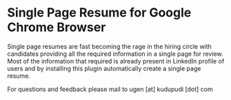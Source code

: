 # Single Page Resume for Google Chrome Browser

Single page resumes are fast becoming the rage in the hiring circle with candidates providing all the required information in a single page for review. Most of the information that required is already present in LinkedIn profile of users and by installing this plugin automatically create a single page resume.

For questions and feedback please mail to ugen [at] kudupudi [dot] com
